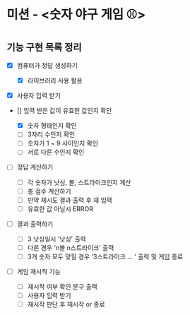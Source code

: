 <!-- @format -->

# 미션 - <숫자 야구 게임 ⚾️>

## 기능 구현 목록 정리

- [x] 컴퓨터가 정답 생성하기

  - [x] 라이브러리 사용 활용

- [x] 사용자 입력 받기

- [] 입력 받은 값이 유효한 값인지 확인

  - [x] 숫자 형태인지 확인
  - [ ] 3자리 수인지 확인
  - [ ] 숫자가 1 ~ 9 사이인지 확인
  - [ ] 서로 다른 수인지 확인

- [ ] 정답 계산하기

  - [ ] 각 숫자가 낫싱, 볼, 스트라이크인지 계산
  - [ ] 총 점수 계산하기
  - [ ] 만약 재시도 결과 출력 후 재 입력
  - [ ] 유효한 값 아닐시 ERROR

- [ ] 결과 출력하기

  - [ ] 3 낫싱일시 '낫싱' 출력
  - [ ] 다른 경우 'n볼 n스트라이크' 출력
  - [ ] 3개 숫자 모두 맞힐 경우 '3스트라이크 ... ' 출력 및 게임 종료

- [ ] 게임 재시작 기능

  - [ ] 재시작 여부 확인 문구 출력
  - [ ] 사용자 입력 받기
  - [ ] 재시작 판단 후 재시작 or 종료
